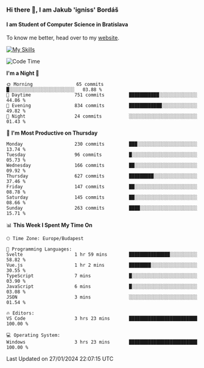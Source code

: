 ### Hi there 👋, I am Jakub 'igniss' Bordáš

#### I am Student of Computer Science in Bratislava
To know me better, head over to my [website](https://bordas.sk).

[![My Skills](https://skillicons.dev/icons?i=js,html,css,figma,svelte,java,kotlin,python,postgresql,typescript,nest,nodejs)](https://bordas.sk)


<!--START_SECTION:waka-->
![Code Time](http://img.shields.io/badge/Code%20Time-1%2C375%20hrs%2053%20mins-blue)

**I'm a Night 🦉** 

```text
🌞 Morning                65 commits          █░░░░░░░░░░░░░░░░░░░░░░░░   03.88 % 
🌆 Daytime                751 commits         ███████████░░░░░░░░░░░░░░   44.86 % 
🌃 Evening                834 commits         ████████████░░░░░░░░░░░░░   49.82 % 
🌙 Night                  24 commits          ░░░░░░░░░░░░░░░░░░░░░░░░░   01.43 % 
```
📅 **I'm Most Productive on Thursday** 

```text
Monday                   230 commits         ███░░░░░░░░░░░░░░░░░░░░░░   13.74 % 
Tuesday                  96 commits          █░░░░░░░░░░░░░░░░░░░░░░░░   05.73 % 
Wednesday                166 commits         ██░░░░░░░░░░░░░░░░░░░░░░░   09.92 % 
Thursday                 627 commits         █████████░░░░░░░░░░░░░░░░   37.46 % 
Friday                   147 commits         ██░░░░░░░░░░░░░░░░░░░░░░░   08.78 % 
Saturday                 145 commits         ██░░░░░░░░░░░░░░░░░░░░░░░   08.66 % 
Sunday                   263 commits         ████░░░░░░░░░░░░░░░░░░░░░   15.71 % 
```


📊 **This Week I Spent My Time On** 

```text
🕑︎ Time Zone: Europe/Budapest

💬 Programming Languages: 
Svelte                   1 hr 59 mins        ███████████████░░░░░░░░░░   58.82 % 
Vue.js                   1 hr 2 mins         ████████░░░░░░░░░░░░░░░░░   30.55 % 
TypeScript               7 mins              █░░░░░░░░░░░░░░░░░░░░░░░░   03.90 % 
JavaScript               6 mins              █░░░░░░░░░░░░░░░░░░░░░░░░   03.08 % 
JSON                     3 mins              ░░░░░░░░░░░░░░░░░░░░░░░░░   01.54 % 

🔥 Editors: 
VS Code                  3 hrs 23 mins       █████████████████████████   100.00 % 

💻 Operating System: 
Windows                  3 hrs 23 mins       █████████████████████████   100.00 % 
```


 Last Updated on 27/01/2024 22:07:15 UTC
<!--END_SECTION:waka-->
